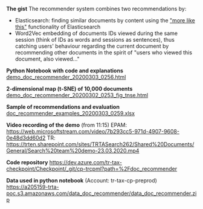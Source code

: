 **The gist**
The recommender system combines two recommendations by:
- Elasticsearch: finding similar documents by content using the ["more like this"](https://www.elastic.co/guide/en/elasticsearch/reference/current/query-dsl-mlt-query.html) functionality of Elasticsearch
- Word2Vec embedding of documents IDs viewed during the same session (think of IDs as words and sessions as sentences), thus catching users' behaviour regarding the current document by recommending other documents in the spirit of "users who viewed this document, also viewed..."

**Python Notebook with code and explanations**
[demo_doc_recommender_20200303_0256.html](/.attachments/demo_doc_recommender_20200303_0256-976f282c-717f-446e-a66a-40a58826b7c6.html)

**2-dimensional map (t-SNE) of 10,000 documents**
[demo_doc_recommender_20200302_0253_fig_tnse.html](/.attachments/demo_doc_recommender_20200302_0253_fig_tnse-379881fd-34b6-41d3-b5c6-dcda1ed28801.html)

**Sample of recommendations and evaluation**
[doc_recommender_examples_20200303_0259.xlsx](/.attachments/doc_recommender_examples_20200303_0259-ceb065e2-c534-435a-8406-37e3265ea563.xlsx)

**Video recording of the demo** (from 11:15)
EPAM: https://web.microsoftstream.com/video/7b293cc5-971d-4907-9608-0e48d3dd60d2
TR: https://trten.sharepoint.com/sites/TRTASearch262/Shared%20Documents/General/Search%20team%20demo-23.03.2020.mp4

**Code repository**
https://dev.azure.com/tr-tax-checkpoint/Checkpoint/_git/cp-trcpml?path=%2Fdoc_recommender

**Data used in python notebook** 
(Account: tr-tax-cp-preprod)
https://a205159-trta-poc.s3.amazonaws.com/data_doc_recommender/data_doc_recommender.zip
